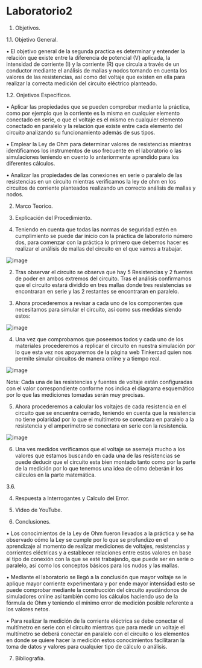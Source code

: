 # Laboratorio2

1. Objetivos.

1.1. Objetivo General.

•	El objetivo general de la segunda practica es determinar y entender la relación que existe entre la diferencia de potencial (V) aplicada, la intensidad de corriente (I)   y la corriente (R) que circula a través de un conductor mediante el análisis de mallas y nodos tomando en cuenta los valores de las resistencias, así como del voltaje que existen en ella para realizar la correcta medición del circuito eléctrico planteado.

1.2. Onjetivos Especificos.

•	Aplicar las propiedades que se pueden comprobar mediante la práctica, como por ejemplo que la corriente es la misma en cualquier elemento conectado en serie, o que el voltaje es el mismo en cualquier elemento conectado en paralelo y la relación que existe entre cada elemento del circuito analizando su funcionamiento además de sus tipos.

•	Emplear la Ley de Ohm para determinar valores de resistencias mientras identificamos los instrumentos de uso frecuente en el laboratorio o las simulaciones teniendo en cuento lo anteriormente aprendido para los diferentes cálculos.

•	Analizar las propiedades de las conexiones en serie o paralelo de las resistencias en un circuito mientras verificamos la ley de ohm en los circuitos de corriente planteados realizando un correcto análisis de mallas y nodos.


2. Marco Teorico.



3. Explicación del Procedimiento.

1. Teniendo en cuenta que todas las normas de seguridad estén en cumplimiento se puede dar inicio con la práctica de laboratorio número dos, para comenzar con la práctica lo primero que debemos hacer es realizar el análisis de mallas del circuito en el que vamos a trabajar.

![image](https://user-images.githubusercontent.com/85144847/121295047-00eafa00-c8b4-11eb-97e2-5de281d9a813.png)

2. Tras observar el circuito se observa que hay 5 Resistencias y 2 fuentes de poder en ambos extremos del circuito. Tras el análisis confirmamos que el circuito estará dividido en tres mallas donde tres resistencias se encontraran en serie y las 2 restantes se encontraran en paralelo.


3. Ahora procederemos a revisar a cada uno de los componentes que necesitamos para simular el circuito, así como sus medidas siendo estos:

![image](https://user-images.githubusercontent.com/85144847/121295253-545d4800-c8b4-11eb-85f7-0008b95fee6c.png)

4. Una vez que comprobamos que poseemos todos y cada uno de los materiales procederemos a replicar el circuito en nuestra simulación por lo que esta vez nos apoyaremos de la página web Tinkercad quien nos permite simular circuitos de manera online y a tiempo real. 

![image](https://user-images.githubusercontent.com/85144847/121295377-88386d80-c8b4-11eb-8d7f-f3895d4bf81e.png)

Nota: Cada una de las resistencias y fuentes de voltaje están configuradas con el valor correspondiente conforme nos indica el diagrama esquemático por lo que las mediciones tomadas serán muy precisas.

5. Ahora procederemos a calcular los voltajes de cada resistencia en el circuito que se encuentra cerrado, teniendo en cuenta que la resistencia no tiene polaridad por lo que el multímetro se conectara en paralelo a la resistencia y el amperímetro se conectara en serie con la resistencia. 

![image](https://user-images.githubusercontent.com/85144847/121295470-bcac2980-c8b4-11eb-8206-aefbe9194b56.png)

6. Una ves medidos verificamos que el voltaje se asemeja mucho a los valores que estamos buscando en cada una de las resistencias se puede deducir que el circuito esta bien montado tanto como por la parte de la medición por lo que tenemos una idea de cómo deberán ir los cálculos en la parte matemática.




3.6.


4. Respuesta a Interrogantes y Calculo del Error.



5. Video de YouTube.



6. Conclusiones.

•	Los conocimientos de la Ley de Ohm fueron llevados a la práctica y se ha observado cómo la Ley se cumple por lo que se profundizo en el aprendizaje al momento de realizar mediciones de voltajes, resistencias y corrientes eléctricas y a establecer relaciones entre estos valores en base al tipo de conexión con la que se esté trabajando, que puede ser en serie o paralelo, así como los conceptos básicos para los nudos y las mallas.

•	Mediante el laboratorio se llegó a la conclusión que mayor voltaje se le aplique mayor corriente experimentara y por ende mayor intensidad esto se puede comprobar mediante la construcción del circuito ayudándonos de simuladores online así también como los cálculos haciendo uso de la fórmula de Ohm y teniendo el mínimo error de medición posible referente a los valores netos.

•	Para realizar la medición de la corriente eléctrica se debe conectar el multímetro en serie con el circuito mientras que para medir un voltaje el multímetro se deberá conectar en paralelo con el circuito o los elementos en donde se quiere hacer la medición estos conocimientos facilitaran la toma de datos y valores para cualquier tipo de cálculo o análisis. 


7. Bibliografía.


